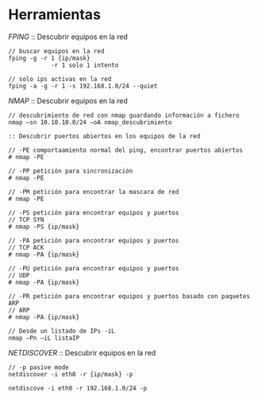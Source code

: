# Herramientas

_FPING_ :: Descubrir equipos en la red

    // buscar equipos en la red
    fping -g -r 1 {ip/mask} 
                -r 1 solo 1 intento
        
    // solo ips activas en la red
    fping -a -g -r 1 -s 192.168.1.0/24 --quiet

_NMAP_ :: Descubrir equipos en la red

    // descubrimiento de red con nmap guardando información a fichero
    nmap –sn 10.10.10.0/24 –oA nmap_descubrimiento     

    :: Descubrir puertos abiertos en los equipos de la red

    // -PE comportaamiento normal del ping, encontrar puertos abiertos
    # nmap -PE 

    // -PP petición para sincronización
    # nmap -PE 

    // -PM petición para encontrar la mascara de red
    # nmap -PE 

    // -PS petición para encontrar equipos y puertos
    // TCP SYN
    # nmap -PS {ip/mask}

    // -PA petición para encontrar equipos y puertos
    // TCP ACK
    # nmap -PA {ip/mask}

    // -PU petición para encontrar equipos y puertos
    // UDP
    # nmap -PA {ip/mask}

    // -PR petición para encontrar equipos y puertos basado con paquetes ARP
    // ARP
    # nmap -PA {ip/mask}

    // Desde un listado de IPs -iL
    nmap –Pn –iL listaIP

_NETDISCOVER_ :: Descubrir equipos en la red

    // -p pasive mode
    netdiscover -i eth0 -r {ip/mask} -p

    netdiscove -i eth0 -r 192.168.1.0/24 -p